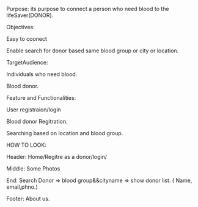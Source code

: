 Purpose: its purpose to connect a person who need blood to the lifeSaver(DONOR).

Objectives:

Easy to coonect

Enable search for donor based same blood group or city or location.

TargetAudience:

Individuals who need blood.

Blood donor.

Feature and Functionalities:

User registraion/login

Blood donor Regitration.

Searching based on location and blood group.

 HOW TO LOOK:
 
 Header: Home/Regitre as a donor/login/
 
 Middle: Some Photos
 
 End:    Search Donor => blood group&&cityname
         => show donor list. ( Name, email,phno.)
         
Footer: About us.         
 
